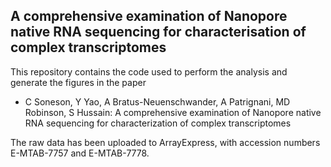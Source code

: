 ## A comprehensive examination of Nanopore native RNA sequencing for characterisation of complex transcriptomes

This repository contains the code used to perform the analysis and generate the figures in the paper

* C Soneson, Y Yao, A Bratus-Neuenschwander, A Patrignani, MD Robinson, S Hussain: A comprehensive examination of Nanopore native RNA sequencing for characterization of complex transcriptomes

The raw data has been uploaded to ArrayExpress, with accession numbers E-MTAB-7757 and E-MTAB-7778. 
